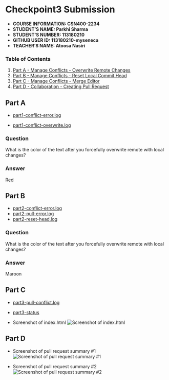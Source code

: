 # Checkpoint3 Submission

- **COURSE INFORMATION: CSN400-2234**
- **STUDENT’S NAME: Parkhi Sharma**
- **STUDENT'S NUMBER: 113180210**
- **GITHUB USER ID: 113180210-myseneca**
- **TEACHER’S NAME: Atoosa Nasiri**

### Table of Contents
1. [Part A - Manage Conflicts - Overwrite Remote Changes](#part-a)
2. [Part B - Manage Conflicts - Reset Local Commit Head](#part-b)
3. [Part C - Manage Conflicts - Merge Editor](#part-c)
4. [Part D - Collaboration - Creating Pull Request](#part-d)

## Part A
- [part1-conflict-error.log](./logs/part1-conflict-error.log)

- [part1-conflict-overwrite.log](./logs/part1-conflict-overwrite.log)

### Question
What is the color of the text after you forcefully overwrite remote with local changes?
### Answer
Red

## Part B

- [part2-conflict-error.log](./logs/part2-conflict-error.log)
- [part2-pull-error.log](./logs/part2-pull-error.log)
- [part2-reset-head.log](./logs/part2-reset-head.log)

### Question    
What is the color of the text after you forcefully overwrite remote with local changes?
### Answer
Maroon

## Part C

- [part3-pull-conflict.log](./logs/part3-pull-conflict.log)
- [part3-status](./logs/part3-status.log)

- Screenshot of index.html
![Screenshot of index.html](https://github.com/113180210-myseneca/CSN400-Capstone/assets/133024891/22b90725-045d-4f16-af6f-e4df27db2a59)

## Part D

- Screenshot of pull request summary #1![Screenshot of pull request summary #1](https://github.com/113180210-myseneca/CSN400-Capstone/assets/133024891/75eef0ec-8ee3-4d9a-aafc-aac0513e2b3f)

- Screenshot of pull request summary #2![Screenshot of pull request summary #2](https://github.com/113180210-myseneca/CSN400-Capstone/assets/133024891/b9f68e8a-ee22-42f3-ad71-477bfbf1525f)




